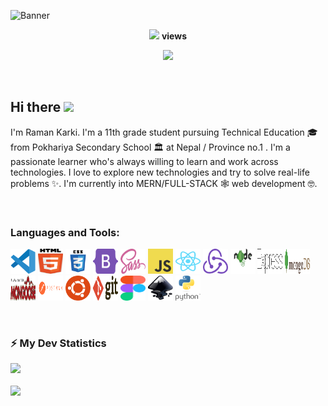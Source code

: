 ![Banner](https://github.com/ramankarki/ramankarki/blob/master/assets/banner.png)

<!-- retro visitor counter -->
<p align="center">
    <img src="https://github.com/ramankarki/ramankarki/blob/master/assets/eye-icon.svg"> <b>views</b>
</p>
<p align="center">
    <img src="https://profile-counter.glitch.me/ramankarki/count.svg" />
</p>

<br/>

<!-- hello msg with wave hand gif -->
<h2>Hi there <img src="https://media.giphy.com/media/hvRJCLFzcasrR4ia7z/giphy.gif" width="25px"></h2>

<!-- about me -->

I'm Raman Karki. I'm a 11th grade student pursuing Technical Education 🎓 from Pokhariya Secondary School 🏛 at Nepal / Province no.1 . I'm a passionate learner who's always willing to learn and work across technologies. I love to explore new technologies and try to solve real-life problems ✨. I'm currently into MERN/FULL-STACK 🕸️ web development 🤓.

<br/>

<!-- languages and tools -->
<!-- created from https://rahuldkjain.github.io/gh-profile-readme-generator/ -->
<h3 align="left">Languages and Tools:</h3>
<p align="left">
    <img src="/assets/vscode.svg" alt="vscode" width="40" height="40"/>
    <img src="/assets/html5.svg" alt="html5" width="40" height="40"/>
    <img src="/assets/css3.svg" alt="css3" width="40" height="40"/>
    <img src="/assets/bootstrap-5.svg" alt="bootstrap" width="40" height="40"/>
    <img src="/assets/sass.svg" alt="sass" width="40" height="40"/>
    <img src="/assets/javascript.svg" alt="javascript" width="40" height="40"/>
    <img src="/assets/react.svg" alt="react" width="40" height="40"/>
    <img src="/assets/redux.svg" alt="redux" width="40" height="40"/>
    <img src="/assets/node.svg" alt="node" width="40" height="40"/>
    <img src="/assets/express.svg" alt="express" width="40" height="40"/>
    <img src="/assets/mongodb.svg" alt="mongodb" width="40" height="40"/>
    <img src="/assets/mongoose.svg" alt="mongoose" width="40" height="40"/>
    <img src="/assets/postman.svg" alt="postman" width="40" height="40"/>
    <img src="/assets/ubuntu.svg" alt="ubuntu" width="40" height="40"/>
    <img src="/assets/git.svg" alt="git" width="40" height="40"/>
    <img src="/assets/figma.svg" alt="figma" width="40" height="40"/>
    <img src="/assets/inkscape-logo.svg" alt="inkscape" width="40" height="40"/>
    <img src="/assets/python.svg" alt="python" width="40" height="40"/>
</p>

<br/>

<!-- GitHub stats -->
<h3>⚡ My Dev Statistics</h3>

<p>
<!-- GitHub Stats -->
<img height="180em" src="https://github-readme-stats.vercel.app/api?username=ramankarki&show_icons=true&hide_border=true" />

<br/>
<br/>

<!-- Most Used Languages -->
<img height="180em" src="https://github-readme-stats.vercel.app/api/top-langs/?username=ramankarki&exclude_repo=KNN-Image-Classification&show_icons=true&hide_border=true&layout=compact&langs_count=8"/>
</p>
